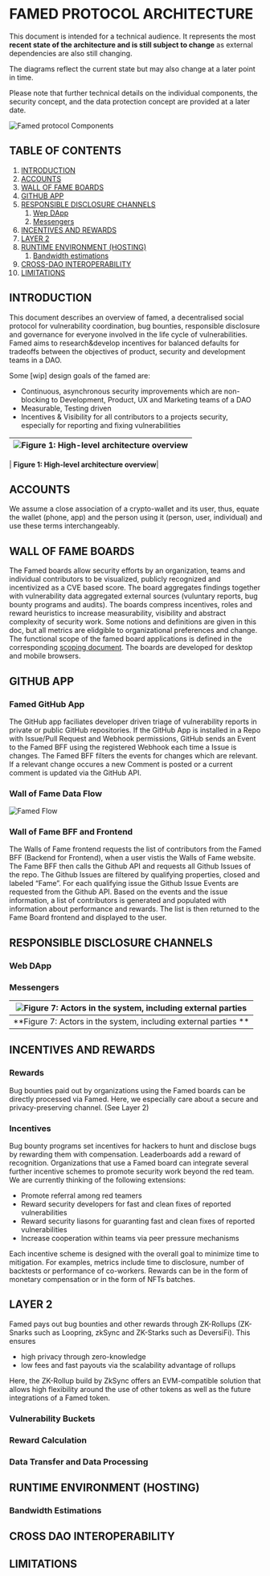 
# FAMED PROTOCOL ARCHITECTURE

This document is intended for a technical audience. It represents the most **recent state of the architecture and is still subject to change** as external dependencies are also still changing.

The diagrams  reflect the current state but may also change at a later point in time. 

Please note that further technical details on the individual components, the security concept, and the data protection concept are provided at a later date.

![Famed protocol Components](images/solution_architecture/Components.png "Famed protocol Components")

## TABLE OF CONTENTS

1. [INTRODUCTION](#introduction)
2. [ACCOUNTS](#accounts)
3. [WALL OF FAME BOARDS](#wall-of-fame-boards)
4. [GITHUB APP](#github-app)
5. [RESPONSIBLE DISCLOSURE CHANNELS](#responsible-disclosure-channels)
   1. [Wep DApp](#web-dapp)
   2. [Messengers ](#messengers)  
6. [INCENTIVES AND REWARDS](#incentives-and-rewards)
7. [LAYER 2](#layer-2)
8. [RUNTIME ENVIRONMENT (HOSTING)](#runtime-environment-hosting)
   1. [Bandwidth estimations](#bandwidth-estimations)
9. [CROSS-DAO INTEROPERABILITY](#cross-dao-interoperability)
10. [LIMITATIONS](#limitations)


## INTRODUCTION

This document describes an overview of famed, a decentralised social protocol for vulnerability coordination, bug bounties, responsible disclosure and governance for everyone involved in the life cycle of vulnerabilities. Famed aims to research&develop incentives for balanced defaults for tradeoffs between the objectives of product, security and development teams in a DAO.


Some [wip] design goals of the famed are:

- Continuous, asynchronous security improvements which are non-blocking to Development, Product, UX and Marketing teams of a DAO 
- Measurable, Testing driven 
- Incentives & Visibility for all contributors to a projects security, especially for reporting and fixing vulnerabilities


| ![Figure 1: High-level architecture overview](images/protocol_architecture/high_level_architecture.svg "Figure 1: High-level architecture overview") |
|:--:|

| **Figure 1: High-level architecture overview**|

## ACCOUNTS

We assume a close association of a crypto-wallet and its user, thus, equate the wallet (phone, app) and the person using it (person, user, individual) and use these terms interchangeably.

<!--  Loopring: Metamask, Wallet connect -->
<!-- Loopring: https://docs.loopring.io/en/basics/key_mgmt.html -->

## WALL OF FAME BOARDS

The Famed boards allow security efforts by an organization, teams and individual contributors to be visualized, publicly recognized and incentivized as a CVE based score. The board aggregates findings together with vulnerability data aggregated external sources (vuluntary reports, bug bounty programs and audits). 
The boards compress incentives, roles and reward heuristics to increase measurability, visibility and abstract complexity of security work. Some notions and definitions are given in this doc, but all metrics are elidgible to organizational preferences and change.
The functional scope of the famed board applications is defined in the corresponding [scoping document](scoping_document.md). The boards are developed for desktop and mobile browsers. 

## GITHUB APP

### Famed GitHub App
The GitHub app faciliates developer driven triage of vulnerability reports in private or public GitHub repositories. 
If the GitHub App is installed in a Repo with Issue/Pull Request and Webhook permissions, GitHub sends an Event to the Famed BFF using the registered Webhook each time a Issue is changes. The Famed BFF filters the events for changes which are relevant. If a relevant change occures a new Comment is posted or a current comment is updated via the GitHub API.

### Wall of Fame Data Flow
![Famed Flow](https://user-images.githubusercontent.com/11260050/162227373-3010ac5d-3f13-4d38-8e86-471d800404fd.png)

### Wall of Fame BFF and Frontend
The Walls of Fame frontend requests the list of contributors from the Famed BFF (Backend for Frontend), when a user vistis the Walls of Fame website. The Fame BFF then calls the Github API and requests all Github Issues of the repo. The Github Issues are filtered by qualifying properties, closed and labeled “Fame”. For each qualifying issue the Github Issue Events are requested from the Github API. Based on the events and the issue information, a list of contributors is generated and populated with information about performance and rewards. The list is then returned to the Fame Board frontend and displayed to the user.


## RESPONSIBLE DISCLOSURE CHANNELS

### Web DApp

### Messengers 

| ![Figure 7: Actors in the system, including external parties ](images/protocol_architecture/actors_in_the_system.svg "Figure 7: Actors in the system, including external parties ") |
|:--:|
| **Figure 7: Actors in the system, including external parties **|


## INCENTIVES AND REWARDS

### Rewards
Bug bounties paid out by organizations using the Famed boards can be directly processed via Famed. Here, we especially care about a secure and privacy-preserving channel. (See Layer 2)


### Incentives
Bug bounty programs set incentives for hackers to hunt and disclose bugs by rewarding them with compensation. Leaderboards add a reward of recognition.
Organizations that use a Famed board can integrate several further incentive schemes to promote security work beyond the red team. We are currently thinking of the following extensions:

- Promote referral among red teamers
- Reward security developers for fast and clean fixes of reported vulnerabilities
- Reward security liasons for guaranting fast and clean fixes of reported vulnerabilities
- Increase cooperation within teams via peer pressure mechanisms

Each incentive scheme is designed with the overall goal to minimize time to mitigation. For examples, metrics include time to disclosure, number of backtests or performance of co-workers. Rewards can be in the form of monetary compensation or in the form of NFTs batches.


## LAYER 2 

Famed pays out bug bounties and other rewards through ZK-Rollups (ZK-Snarks such as Loopring, zkSync and ZK-Starks such as DeversiFi). This ensures
- high privacy through zero-knowledge
- low fees and fast payouts via the scalability advantage of rollups

Here, the ZK-Rollup build by ZkSync offers an EVM-compatible solution that allows high flexibility around the use of other tokens as well as the future integrations of a Famed token. 

<!--  Loopring -->
<!--  zksync -->
<!--  optimism -->


### Vulnerability Buckets

### Reward Calculation

### Data Transfer and Data Processing

## RUNTIME ENVIRONMENT (HOSTING)

### Bandwidth Estimations

## CROSS DAO INTEROPERABILITY

## LIMITATIONS

<!--  FAMED TOKEN MODEL -->
